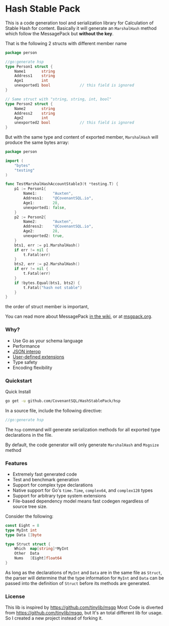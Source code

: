 Hash Stable Pack
=======
This is a code generation tool and serialization library for Calculation of Stable Hash for content. Basically it will generate an `MarshalHash` method which follow the MessagePack but **without the key**. 

That is the following 2 structs with different member name

```go
package person

//go:generate hsp
type Person1 struct {
	Name1       string 
	Address1    string 
	Age1        int    
	unexported1 bool             // this field is ignored
}

// Same struct with "string, string, int, bool"
type Person2 struct {
	Name2       string 
	Address2    string 
	Age2        int    
	unexported2 bool             // this field is ignored
}
```

But with the same type and content of exported member, `MarshalHash` will produce the same bytes array:
```go
package person

import (
	"bytes"
	"testing"
)

func TestMarshalHashAccountStable3(t *testing.T) {
	p1 := Person1{
		Name1:       "Auxten",
		Address1:    "@CovenantSQL.io",
		Age1:        28,
		unexported1: false,
	}
	p2 := Person2{
		Name2:       "Auxten",
		Address2:    "@CovenantSQL.io",
		Age2:        28,
		unexported2: true,
	}
	bts1, err := p1.MarshalHash()
	if err != nil {
		t.Fatal(err)
	}
	bts2, err := p2.MarshalHash()
	if err != nil {
		t.Fatal(err)
	}
	if !bytes.Equal(bts1, bts2) {
		t.Fatal("hash not stable")
	}
}
```
the order of struct member is important,



You can read more about MessagePack [in the wiki](http://github.com/tinylib/msgp/wiki), or at [msgpack.org](http://msgpack.org).

### Why?

- Use Go as your schema language
- Performance
- [JSON interop](http://godoc.org/github.com/tinylib/msgp/msgp#CopyToJSON)
- [User-defined extensions](http://github.com/tinylib/msgp/wiki/Using-Extensions)
- Type safety
- Encoding flexibility

### Quickstart

Quick Install
```bash
go get -u github.com/CovenantSQL/HashStablePack/hsp
```

In a source file, include the following directive:

```go
//go:generate hsp
```

The `hsp` command will generate serialization methods for all exported type declarations in the file.


By default, the code generator will only generate `MarshalHash` and `Msgsize` method

### Features

 - Extremely fast generated code
 - Test and benchmark generation
 - Support for complex type declarations
 - Native support for Go's `time.Time`, `complex64`, and `complex128` types 
 - Support for arbitrary type system extensions
 - File-based dependency model means fast codegen regardless of source tree size.

Consider the following:
```go
const Eight = 8
type MyInt int
type Data []byte

type Struct struct {
	Which  map[string]*MyInt 
	Other  Data              
	Nums   [Eight]float64    
}
```
As long as the declarations of `MyInt` and `Data` are in the same file as `Struct`, the parser will determine that the type information for `MyInt` and `Data` can be passed into the definition of `Struct` before its methods are generated.

### License

This lib is inspired by https://github.com/tinylib/msgp
Most Code is diverted from https://github.com/tinylib/msgp, but It's an total different lib for usage. So I created a new project instead of forking it.

